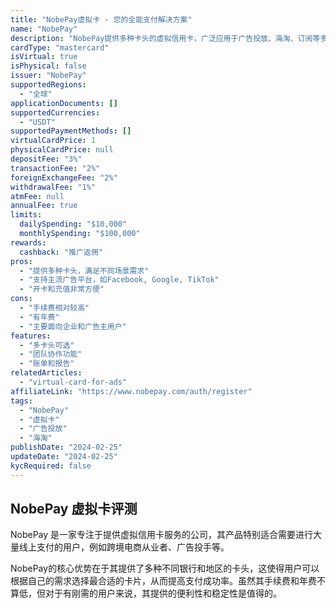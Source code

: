 ```yaml
---
title: "NobePay虚拟卡 - 您的全能支付解决方案"
name: "NobePay"
description: "NobePay提供多种卡头的虚拟信用卡，广泛应用于广告投放、海淘、订阅等多种场景。"
cardType: "mastercard"
isVirtual: true
isPhysical: false
issuer: "NobePay"
supportedRegions:
  - "全球"
applicationDocuments: []
supportedCurrencies:
  - "USDT"
supportedPaymentMethods: []
virtualCardPrice: 1
physicalCardPrice: null
depositFee: "3%"
transactionFee: "2%"
foreignExchangeFee: "2%"
withdrawalFee: "1%"
atmFee: null
annualFee: true
limits:
  dailySpending: "$10,000"
  monthlySpending: "$100,000"
rewards:
  cashback: "推广返佣"
pros:
  - "提供多种卡头，满足不同场景需求"
  - "支持主流广告平台，如Facebook, Google, TikTok"
  - "开卡和充值非常方便"
cons:
  - "手续费相对较高"
  - "有年费"
  - "主要面向企业和广告主用户"
features:
  - "多卡头可选"
  - "团队协作功能"
  - "账单和报告"
relatedArticles:
  - "virtual-card-for-ads"
affiliateLink: "https://www.nobepay.com/auth/register"
tags:
  - "NobePay"
  - "虚拟卡"
  - "广告投放"
  - "海淘"
publishDate: "2024-02-25"
updateDate: "2024-02-25"
kycRequired: false
---
```


## NobePay 虚拟卡评测

NobePay 是一家专注于提供虚拟信用卡服务的公司，其产品特别适合需要进行大量线上支付的用户，例如跨境电商从业者、广告投手等。

NobePay的核心优势在于其提供了多种不同银行和地区的卡头，这使得用户可以根据自己的需求选择最合适的卡片，从而提高支付成功率。虽然其手续费和年费不算低，但对于有刚需的用户来说，其提供的便利性和稳定性是值得的。
